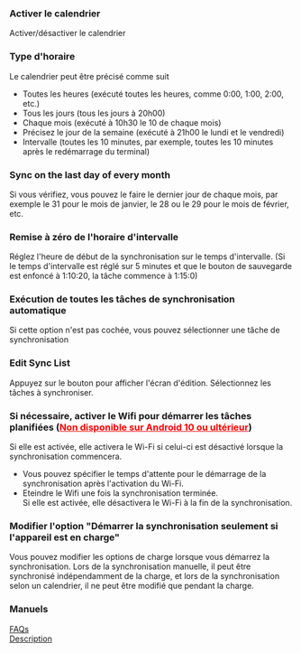 ### Activer le calendrier  

Activer/désactiver le calendrier  

### Type d'horaire  

Le calendrier peut être précisé comme suit  

- Toutes les heures (exécuté toutes les heures, comme 0:00, 1:00, 2:00, etc.)  
- Tous les jours (tous les jours à 20h00)  
- Chaque mois (exécuté à 10h30 le 10 de chaque mois)  
- Précisez le jour de la semaine (exécuté à 21h00 le lundi et le vendredi)  
- Intervalle (toutes les 10 minutes, par exemple, toutes les 10 minutes après le redémarrage du terminal)  

### Sync on the last day of every month  

Si vous vérifiez, vous pouvez le faire le dernier jour de chaque mois, par exemple le 31 pour le mois de janvier, le 28 ou le 29 pour le mois de février, etc.  

### Remise à zéro de l'horaire d'intervalle  

Réglez l'heure de début de la synchronisation sur le temps d'intervalle. (Si le temps d'intervalle est réglé sur 5 minutes et que le bouton de sauvegarde est enfoncé à 1:10:20, la tâche commence à 1:15:0)  

### Exécution de toutes les tâches de synchronisation automatique  

Si cette option n'est pas cochée, vous pouvez sélectionner une tâche de synchronisation  

### Edit Sync List  

Appuyez sur le bouton pour afficher l'écran d'édition. Sélectionnez les tâches à synchroniser.  

### Si nécessaire, activer le Wifi pour démarrer les tâches planifiées (<span style="color : red ; "><u>Non disponible sur Android 10 ou ultérieur</u></span>)  
Si elle est activée, elle activera le Wi-Fi si celui-ci est désactivé lorsque la synchronisation commencera.  

- Vous pouvez spécifier le temps d'attente pour le démarrage de la synchronisation après l'activation du Wi-Fi.  
- Eteindre le Wifi une fois la synchronisation terminée.  
Si elle est activée, elle désactivera le Wi-Fi à la fin de la synchronisation.  

### Modifier l'option "Démarrer la synchronisation seulement si l'appareil est en charge"  
Vous pouvez modifier les options de charge lorsque vous démarrez la synchronisation. Lors de la synchronisation manuelle, il peut être synchronisé indépendamment de la charge, et lors de la synchronisation selon un calendrier, il ne peut être modifié que pendant la charge.  

### Manuels  
[FAQs](https://sentaroh.github.io/Documents/SMBSync3/SMBSync3_FAQ_EN.htm)  
[Description](https://sentaroh.github.io/Documents/SMBSync3/SMBSync3_Desc_EN.htm)  
